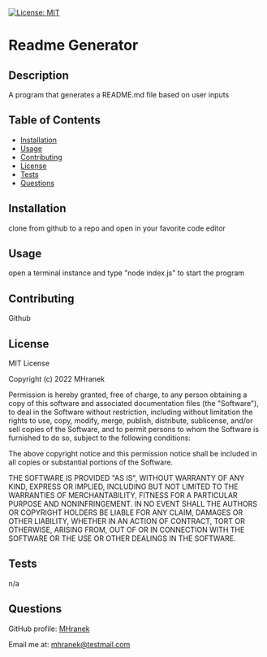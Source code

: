 [![License: MIT](https://img.shields.io/badge/License-MIT-yellow.svg)](https://opensource.org/licenses/MIT)
# Readme Generator
## Description
A program that generates a README.md file based on user inputs

## Table of Contents
- [Installation](#installation)
- [Usage](#usage)
- [Contributing](#contributing)
- [License](#license)
- [Tests](#tests)
- [Questions](#questions)

## Installation
clone from github to a repo and open in your favorite code editor

## Usage
open a terminal instance and type "node index.js" to start the program

## Contributing
Github

## License
MIT License

Copyright (c) 2022 MHranek

Permission is hereby granted, free of charge, to any person obtaining a copy
of this software and associated documentation files (the "Software"), to deal
in the Software without restriction, including without limitation the rights
to use, copy, modify, merge, publish, distribute, sublicense, and/or sell
copies of the Software, and to permit persons to whom the Software is
furnished to do so, subject to the following conditions:

The above copyright notice and this permission notice shall be included in all
copies or substantial portions of the Software.

THE SOFTWARE IS PROVIDED "AS IS", WITHOUT WARRANTY OF ANY KIND, EXPRESS OR
IMPLIED, INCLUDING BUT NOT LIMITED TO THE WARRANTIES OF MERCHANTABILITY,
FITNESS FOR A PARTICULAR PURPOSE AND NONINFRINGEMENT. IN NO EVENT SHALL THE
AUTHORS OR COPYRIGHT HOLDERS BE LIABLE FOR ANY CLAIM, DAMAGES OR OTHER
LIABILITY, WHETHER IN AN ACTION OF CONTRACT, TORT OR OTHERWISE, ARISING FROM,
OUT OF OR IN CONNECTION WITH THE SOFTWARE OR THE USE OR OTHER DEALINGS IN THE
SOFTWARE.

## Tests
n/a

## Questions
GitHub profile: [MHranek](https://www.github.com/MHranek)

Email me at: [mhranek@testmail.com](mailto:mhranek@testmail.com)
